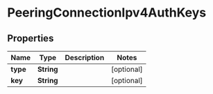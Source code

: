 

# PeeringConnectionIpv4AuthKeys


## Properties

| Name | Type | Description | Notes |
|------------ | ------------- | ------------- | -------------|
|**type** | **String** |  |  [optional] |
|**key** | **String** |  |  [optional] |



